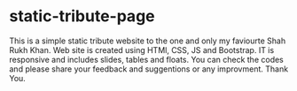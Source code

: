 # static-tribute-page
This is a simple static tribute website to the one and only my faviourte Shah Rukh Khan.
Web site is created using HTMl, CSS, JS and Bootstrap.
IT is responsive and includes slides, tables and floats.
You can check the codes and please share your feedback and suggentions or any improvment.
Thank You.